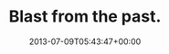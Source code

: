 ---
retweeted: false
source: <a href="http://twitter.com" rel="nofollow">Twitter Web Client</a>
entities:
  user_mentions: []
  urls: []
  symbols: []
  media:
  - expanded_url: https://twitter.com/bascht/status/354475952937512960/photo/1
    indices:
    - '21'
    - '43'
    url: http://t.co/Bsp52wKGeP
    media_url: http://pbs.twimg.com/media/BOtaAEiCMAAxyWw.png
    id_str: '354475952941707264'
    id: '354475952941707264'
    media_url_https: https://pbs.twimg.com/media/BOtaAEiCMAAxyWw.png
    sizes:
      large:
        w: '429'
        h: '41'
        resize: fit
      small:
        w: '429'
        h: '41'
        resize: fit
      medium:
        w: '429'
        h: '41'
        resize: fit
      thumb:
        w: '41'
        h: '41'
        resize: crop
    type: photo
    display_url: pic.twitter.com/Bsp52wKGeP
  hashtags: []
display_text_range:
- '0'
- '43'
favorite_count: '1'
id_str: '354475952937512960'
truncated: false
retweet_count: '0'
id: '354475952937512960'
possibly_sensitive: false
created_at: Tue Jul 09 05:43:47 +0000 2013
favorited: false
full_text: Blast from the past.
lang: en
extended_entities:
  media:
  - expanded_url: https://twitter.com/bascht/status/354475952937512960/photo/1
    indices:
    - '21'
    - '43'
    url: http://t.co/Bsp52wKGeP
    media_url: http://pbs.twimg.com/media/BOtaAEiCMAAxyWw.png
    id_str: '354475952941707264'
    id: '354475952941707264'
    media_url_https: https://pbs.twimg.com/media/BOtaAEiCMAAxyWw.png
    sizes:
      large:
        w: '429'
        h: '41'
        resize: fit
      small:
        w: '429'
        h: '41'
        resize: fit
      medium:
        w: '429'
        h: '41'
        resize: fit
      thumb:
        w: '41'
        h: '41'
        resize: crop
    type: photo
    display_url: pic.twitter.com/Bsp52wKGeP
tags:
- pesos:twitter
date: '2013-07-09T05:43:47+00:00'
src: https://twitter.com/bascht/status/354475952937512960
original_url: https://twitter.com/bascht/status/354475952937512960
type: twitter_tweet
media_url: https://img.bascht.com/twitter/pbs.twimg.com/media/BOtaAEiCMAAxyWw.png
text: Blast from the past.
title: Blast from the past.

---